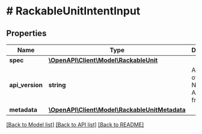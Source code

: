 # # RackableUnitIntentInput

## Properties

Name | Type | Description | Notes
------------ | ------------- | ------------- | -------------
**spec** | [**\OpenAPI\Client\Model\RackableUnit**](RackableUnit.md) |  |
**api_version** | **string** | API Version of the Nutanix v3 API framework. | [optional] [default to '3.1.0']
**metadata** | [**\OpenAPI\Client\Model\RackableUnitMetadata**](RackableUnitMetadata.md) |  |

[[Back to Model list]](../../README.md#models) [[Back to API list]](../../README.md#endpoints) [[Back to README]](../../README.md)
